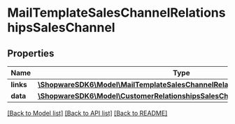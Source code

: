 # MailTemplateSalesChannelRelationshipsSalesChannel

## Properties
Name | Type | Description | Notes
------------ | ------------- | ------------- | -------------
**links** | [**\ShopwareSDK6\Model\MailTemplateSalesChannelRelationshipsSalesChannelLinks**](MailTemplateSalesChannelRelationshipsSalesChannelLinks.md) |  | [optional] 
**data** | [**\ShopwareSDK6\Model\CustomerRelationshipsSalesChannelData**](CustomerRelationshipsSalesChannelData.md) |  | [optional] 

[[Back to Model list]](../../README.md#documentation-for-models) [[Back to API list]](../../README.md#documentation-for-api-endpoints) [[Back to README]](../../README.md)

